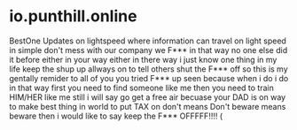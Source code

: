 # io.punthill.online
BestOne
<h> Updates on lightspeed where information can travel on light speed in simple don't mess with our company we F*** in that way no one else did it before either in your way either in there way i just know one thing in my life keep the shup up allways on to tell others shut the F*** off so this is my gentally remider to all of you you tried F*** up seen because when i do i do in that way first you need to find someone like me then you need to train HIM/HER like me still i will say go get a free air becuase your DAD is on way to make best thing in world to put TAX on don't means Don't beware means beware then i would like to say keep the F*** OFFFFF!!!! (</h>
